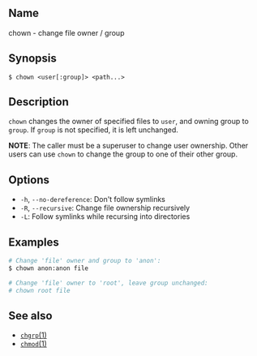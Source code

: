 ## Name

chown - change file owner / group

## Synopsis

```**sh
$ chown <user[:group]> <path...>
```

## Description

`chown` changes the owner of specified files to `user`, and owning group to `group`. If `group` is not specified, it is left unchanged.

**NOTE**: The caller must be a superuser to change user ownership. Other users can use `chown` to change the group to one of their other
group.

## Options

* `-h`, `--no-dereference`: Don't follow symlinks
* `-R`, `--recursive`: Change file ownership recursively
* `-L`: Follow symlinks while recursing into directories

## Examples

```sh
# Change 'file' owner and group to 'anon':
$ chown anon:anon file

# Change 'file' owner to 'root', leave group unchanged:
# chown root file
```

## See also

* [`chgrp`(1)](help://man/1/chgrp)
* [`chmod`(1)](help://man/1/chmod)
